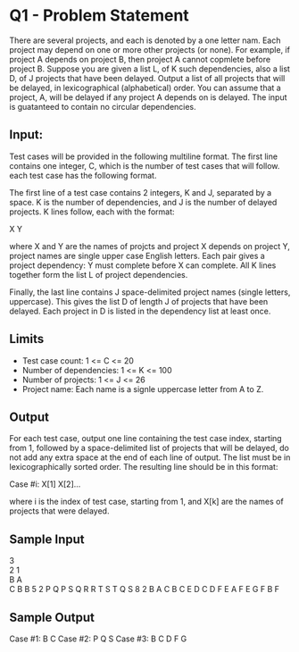 # Q1 - Problem Statement
There are several projects, and each is denoted by a one letter nam. Each project may depend on one or more other projects (or none). For example, if project A depends on project B, then project A cannot copmlete before project B. Suppose you are given a list L, of K such dependencies, also a list D, of J projects that have been delayed. Output a list of all projects that will be delayed, in lexicographical (alphabetical) order. You can assume that a project, A, will be delayed if any project A depends on is delayed. The input is guatanteed to contain no circular dependencies.

## Input:
Test cases will be provided in the following multiline format. The first line contains one integer, C, which is the number of test cases that will follow. each test case has the following format.

The first line of a test case contains 2 integers, K and J, separated by a space. K is the number of dependencies, and J is the number of delayed projects. K lines follow, each with the format:

X Y 

where X and Y are the names of projcts and project X depends on project Y, project names are single upper case English letters. Each pair gives a project dependency: Y must complete before X can complete. All K lines together form the list L of project dependencies.

Finally, the last line contains J space-delimited project names (single letters, uppercase). This gives the list D of length J of projects that have been delayed. Each project in D is listed in the dependency list at least once.

## Limits
* Test case count: 1 <= C <= 20
* Number of dependencies: 1 <= K <= 100
* Number of projects: 1 <= J <= 26
* Project name: Each name is a signle uppercase letter from A to Z.

## Output
For each test case, output one line containing the test case index, starting from 1, followed by a space-delimited list of projects that will be delayed, do not add any extra space at the end of each line of output. The list must be in lexicographically sorted order. The resulting line should be in this format:

Case #i: X[1] X[2]...

where i is the index of test case, starting from 1, and X[k] are the names of projects that were delayed.

## Sample Input
3  
2 1  
B A  
C B
B
5 2
P Q
P S
Q R
R T
S T
Q S
8 2
B A
C B
C E
D C
D F
E A
F E
G F
B F

## Sample Output
Case #1: B C
Case #2: P Q S
Case #3: B C D F G
